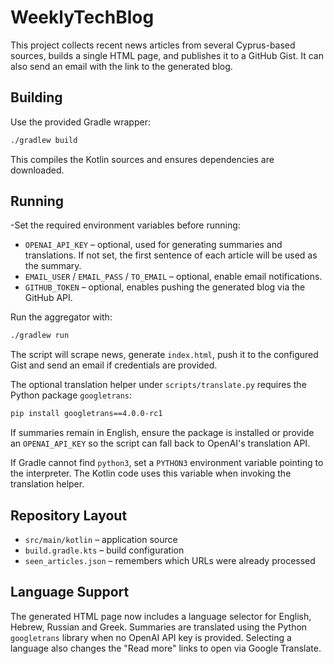 # WeeklyTechBlog

This project collects recent news articles from several Cyprus-based sources, builds a single HTML page, and publishes it to a GitHub Gist. It can also send an email with the link to the generated blog.

## Building

Use the provided Gradle wrapper:

```sh
./gradlew build
```

This compiles the Kotlin sources and ensures dependencies are downloaded.

## Running

-Set the required environment variables before running:

- `OPENAI_API_KEY` – optional, used for generating summaries and translations. If not set, the first sentence of each article will be used as the summary.
- `EMAIL_USER` / `EMAIL_PASS` / `TO_EMAIL` – optional, enable email notifications.
- `GITHUB_TOKEN` – optional, enables pushing the generated blog via the GitHub API.

Run the aggregator with:

```sh
./gradlew run
```

The script will scrape news, generate `index.html`, push it to the configured Gist and send an email if credentials are provided.

The optional translation helper under `scripts/translate.py` requires the Python package `googletrans`:

```sh
pip install googletrans==4.0.0-rc1
```

If summaries remain in English, ensure the package is installed or provide an
`OPENAI_API_KEY` so the script can fall back to OpenAI's translation API.

If Gradle cannot find `python3`, set a `PYTHON3` environment variable pointing
to the interpreter. The Kotlin code uses this variable when invoking the
translation helper.

## Repository Layout

- `src/main/kotlin` – application source
- `build.gradle.kts` – build configuration
- `seen_articles.json` – remembers which URLs were already processed


## Language Support

The generated HTML page now includes a language selector for English, Hebrew, Russian and Greek. Summaries are translated using the Python `googletrans` library when no OpenAI API key is provided. Selecting a language also changes the "Read more" links to open via Google Translate.
